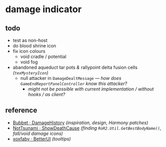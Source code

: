 # damage indicator

## todo
- test as non-host
- do blood shrine icon
- fix icon colours
    - void cradle / potential
    - void fog
- abandoned aqueduct tar pots *&* rallypoint delta fusion cells *(`texMysteryIcon`)*
    - null attacker in `DamageDealtMessage` *— how does `GameEndReportPanelController` know this attacker?*
        - *might not be possible with current implementation / without hooks / as client?*

## reference

- [Bubbet · DamageHistory](https://github.com/Bubbet/Risk-Of-Rain-Mods/tree/master/DamageHistory) *(inspiration, design, Harmony patches)*
- [NotTsunami · ShowDeathCause](https://github.com/NotTsunami/ShowDeathCause) *(finding `RoR2.Util.GetBestBodyName()`, fall/void damage icons)*
- [xoxfaby · BetterUI](https://github.com/xoxfaby/BetterUI) *(tooltips)*
